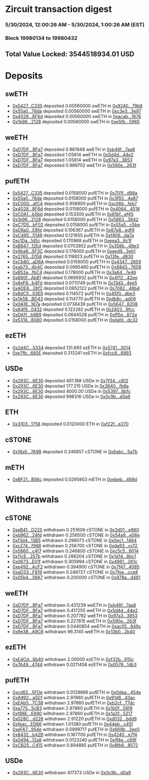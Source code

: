 # Zircuit transaction digest
### 5/30/2024, 12:00:26 AM - 5/30/2024, 1:00:26 AM (EST)
### Block 19980134 to 19980432

## Total Value Locked: 3544518934.01 USD

# Deposits
## swETH
- [0x5427...C335](https://etherscan.io/address/0x5427BE3782dCE7308e067623a7898F51973EC335) deposited 0.00560000 swETH in [0x9240...79b8](https://etherscan.io/tx/0x5427BE3782dCE7308e067623a7898F51973EC335)
- [0x55a0...78da](https://etherscan.io/address/0x55a00e3be2368Bd50C95A6c6A0AD699d5fb478da) deposited 0.00560000 swETH in [0xc3e3...3e97](https://etherscan.io/tx/0x55a00e3be2368Bd50C95A6c6A0AD699d5fb478da)
- [0x4028...8F6d](https://etherscan.io/address/0x4028994B188674db0f72ac03563bBe5976148F6d) deposited 0.00560000 swETH in [0xacab...1876](https://etherscan.io/tx/0x4028994B188674db0f72ac03563bBe5976148F6d)
- [0x1b96...2128](https://etherscan.io/address/0x1b96a025cAD7D8bd38771f858714A8B3b5862128) deposited 0.00560000 swETH in [0xe5fb...5965](https://etherscan.io/tx/0x1b96a025cAD7D8bd38771f858714A8B3b5862128)
## weETH
- [0xD7DF...BFa7](https://etherscan.io/address/0xD7DF7E085214743530afF339aFC420c7c720BFa7) deposited 0.961948 weETH in [0xb48f...7aa8](https://etherscan.io/tx/0xD7DF7E085214743530afF339aFC420c7c720BFa7)
- [0xD7DF...BFa7](https://etherscan.io/address/0xD7DF7E085214743530afF339aFC420c7c720BFa7) deposited 1.05814 weETH in [0x5d4d...44e2](https://etherscan.io/tx/0xD7DF7E085214743530afF339aFC420c7c720BFa7)
- [0xD7DF...BFa7](https://etherscan.io/address/0xD7DF7E085214743530afF339aFC420c7c720BFa7) deposited 1.05814 weETH in [0x97a3...3853](https://etherscan.io/tx/0xD7DF7E085214743530afF339aFC420c7c720BFa7)
- [0xD7DF...BFa7](https://etherscan.io/address/0xD7DF7E085214743530afF339aFC420c7c720BFa7) deposited 0.989702 weETH in [0x590e...263f](https://etherscan.io/tx/0xD7DF7E085214743530afF339aFC420c7c720BFa7)
## pufETH
- [0x5427...C335](https://etherscan.io/address/0x5427BE3782dCE7308e067623a7898F51973EC335) deposited 0.0158000 pufETH in [0x701f...d98a](https://etherscan.io/tx/0x5427BE3782dCE7308e067623a7898F51973EC335)
- [0x55a0...78da](https://etherscan.io/address/0x55a00e3be2368Bd50C95A6c6A0AD699d5fb478da) deposited 0.0158000 pufETH in [0x3f92...4a87](https://etherscan.io/tx/0x55a00e3be2368Bd50C95A6c6A0AD699d5fb478da)
- [0xC000...afC4](https://etherscan.io/address/0xC000bF0634C9C088DCfbD6BF50448B006416afC4) deposited 0.958800 pufETH in [0xc06b...feb7](https://etherscan.io/tx/0xC000bF0634C9C088DCfbD6BF50448B006416afC4)
- [0x4028...8F6d](https://etherscan.io/address/0x4028994B188674db0f72ac03563bBe5976148F6d) deposited 0.0158000 pufETH in [0x4064...4518](https://etherscan.io/tx/0x4028994B188674db0f72ac03563bBe5976148F6d)
- [0xC0A1...b5bd](https://etherscan.io/address/0xC0A1510bfB21D3f075873e97F215020E27a6b5bd) deposited 0.153300 pufETH in [0x81bf...ef45](https://etherscan.io/tx/0xC0A1510bfB21D3f075873e97F215020E27a6b5bd)
- [0x1b96...2128](https://etherscan.io/address/0x1b96a025cAD7D8bd38771f858714A8B3b5862128) deposited 0.0158000 pufETH in [0x5863...3842](https://etherscan.io/tx/0x1b96a025cAD7D8bd38771f858714A8B3b5862128)
- [0xC7D5...bF02](https://etherscan.io/address/0xC7D51B56514d9fB56e58e2e0dA613Cfcfcd3bF02) deposited 0.0158000 pufETH in [0x55a5...c5be](https://etherscan.io/tx/0xC7D51B56514d9fB56e58e2e0dA613Cfcfcd3bF02)
- [0xD8a0...E8fd](https://etherscan.io/address/0xD8a096deCB16A37Ab8C5eA99a3b73310b8c3E8fd) deposited 0.106367 pufETH in [0x67e8...edf9](https://etherscan.io/tx/0xD8a096deCB16A37Ab8C5eA99a3b73310b8c3E8fd)
- [0xC495...5149](https://etherscan.io/address/0xC495f1c4Faa4933aAb0756842bA84F9d19615149) deposited 0.121655 pufETH in [0xf806...da7a](https://etherscan.io/tx/0xC495f1c4Faa4933aAb0756842bA84F9d19615149)
- [0xc1Da...1d5c](https://etherscan.io/address/0xc1Da3800Dac53b5a098f499D2adB40ed083B1d5c) deposited 0.170968 pufETH in [0xeea3...6c1f](https://etherscan.io/tx/0xc1Da3800Dac53b5a098f499D2adB40ed083B1d5c)
- [0xB847...12Ed](https://etherscan.io/address/0xB847E2179ca4450204cb7eCF0eC4578cfcD212Ed) deposited 0.0702852 pufETH in [0x359b...48e3](https://etherscan.io/tx/0xB847E2179ca4450204cb7eCF0eC4578cfcD212Ed)
- [0x9ba8...5F3C](https://etherscan.io/address/0x9ba8853072Db4703d7F28a3f09f5EF277D975F3C) deposited 0.178000 pufETH in [0xeed9...3eb1](https://etherscan.io/tx/0x9ba8853072Db4703d7F28a3f09f5EF277D975F3C)
- [0x2765...D158](https://etherscan.io/address/0x27651c095264EdDA39e67550e286E2ab87D6D158) deposited 0.118823 pufETH in [0x13fe...d830](https://etherscan.io/tx/0x27651c095264EdDA39e67550e286E2ab87D6D158)
- [0xCb80...aD6A](https://etherscan.io/address/0xCb808d75568c610518f545afAe482dD91BA0aD6A) deposited 0.0158000 pufETH in [0x4347...2659](https://etherscan.io/tx/0xCb808d75568c610518f545afAe482dD91BA0aD6A)
- [0xab73...4b4C](https://etherscan.io/address/0xab739e4CD0A2b636B98f081631df6C466c9C4b4C) deposited 0.0995460 pufETH in [0x88d3...7658](https://etherscan.io/tx/0xab739e4CD0A2b636B98f081631df6C466c9C4b4C)
- [0xB53a...fbC4](https://etherscan.io/address/0xB53a5c63d76a6b784d251e0a14Eb11A1cd44fbC4) deposited 0.178000 pufETH in [0x3a64...7e46](https://etherscan.io/tx/0xB53a5c63d76a6b784d251e0a14Eb11A1cd44fbC4)
- [0x660f...Ab81](https://etherscan.io/address/0x660f45e39EE72ABdA25BFDc2269F1b5FFF5bAb81) deposited 0.0695932 pufETH in [0x4f12...42ee](https://etherscan.io/tx/0x660f45e39EE72ABdA25BFDc2269F1b5FFF5bAb81)
- [0x8eF8...b4Fd](https://etherscan.io/address/0x8eF836b61bb01444c5a42aa2FC56cA06c100b4Fd) deposited 0.0711749 pufETH in [0x13d3...4ee5](https://etherscan.io/tx/0x8eF836b61bb01444c5a42aa2FC56cA06c100b4Fd)
- [0xADE6...26f2](https://etherscan.io/address/0xADE6Ed6FDe6cAD8a6E33d25671994fF2d89c26f2) deposited 0.0852122 pufETH in [0x7082...48b4](https://etherscan.io/tx/0xADE6Ed6FDe6cAD8a6E33d25671994fF2d89c26f2)
- [0x8dC5...03E9](https://etherscan.io/address/0x8dC5E0266A9fE8f09f5274a3Eed91a16D30803E9) deposited 0.114572 pufETH in [0x45f0...dbe3](https://etherscan.io/tx/0x8dC5E0266A9fE8f09f5274a3Eed91a16D30803E9)
- [0x1A58...BD43](https://etherscan.io/address/0x1A5822eBc00242e4847ca8377bB7c47481b3BD43) deposited 0.114770 pufETH in [0xdb8c...ad09](https://etherscan.io/tx/0x1A5822eBc00242e4847ca8377bB7c47481b3BD43)
- [0x0A16...167a](https://etherscan.io/address/0x0A16e13A8316D8a0996F2A513EaBef865DF0167a) deposited 0.0738439 pufETH in [0x5647...8208](https://etherscan.io/tx/0x0A16e13A8316D8a0996F2A513EaBef865DF0167a)
- [0x84f9...0432](https://etherscan.io/address/0x84f97782ce16256FE7eb46b20C318A567E600432) deposited 0.122282 pufETH in [0x2403...9fcc](https://etherscan.io/tx/0x84f97782ce16256FE7eb46b20C318A567E600432)
- [0xDA1f...b9B9](https://etherscan.io/address/0xDA1f31B078400f0469ec2ae6d03C46e06ccDb9B9) deposited 0.0644528 pufETH in [0xff5e...872a](https://etherscan.io/tx/0xDA1f31B078400f0469ec2ae6d03C46e06ccDb9B9)
- [0x5316...8080](https://etherscan.io/address/0x531692D3fB14063CA81519a61A313520564a8080) deposited 0.0158000 pufETH in [0xdafd...dc32](https://etherscan.io/tx/0x531692D3fB14063CA81519a61A313520564a8080)
## ezETH
- [0x2d4C...5334](https://etherscan.io/address/0x2d4C0f33402C9b6F4aD6f70718D22Da2D4225334) deposited 131.693 ezETH in [0x5741...3014](https://etherscan.io/tx/0x2d4C0f33402C9b6F4aD6f70718D22Da2D4225334)
- [0xe7fb...685E](https://etherscan.io/address/0xe7fbd50FD4bcfc080d1166Cb9aF8fD4dd6c4685E) deposited 0.313241 ezETH in [0xfcc8...8993](https://etherscan.io/tx/0xe7fbd50FD4bcfc080d1166Cb9aF8fD4dd6c4685E)
## USDe
- [0x293C...6E30](https://etherscan.io/address/0x293C6937D8D82e05B01335F7B33FBA0c8e256E30) deposited 401.188 USDe in [0x7f34...c812](https://etherscan.io/tx/0x293C6937D8D82e05B01335F7B33FBA0c8e256E30)
- [0x293C...6E30](https://etherscan.io/address/0x293C6937D8D82e05B01335F7B33FBA0c8e256E30) deposited 177.215 USDe in [0x3840...fb8a](https://etherscan.io/tx/0x293C6937D8D82e05B01335F7B33FBA0c8e256E30)
- [0x293C...6E30](https://etherscan.io/address/0x293C6937D8D82e05B01335F7B33FBA0c8e256E30) deposited 4000.00 USDe in [0x5397...8b1c](https://etherscan.io/tx/0x293C6937D8D82e05B01335F7B33FBA0c8e256E30)
- [0x293C...6E30](https://etherscan.io/address/0x293C6937D8D82e05B01335F7B33FBA0c8e256E30) deposited 998316 USDe in [0x0c9b...d0a9](https://etherscan.io/tx/0x293C6937D8D82e05B01335F7B33FBA0c8e256E30)
## ETH
- [0x3103...1758](https://etherscan.io/address/0x3103e7dd59F46a4C59C84e185bdBAa904E701758) deposited 0.0120000 ETH in [0xf22f...e270](https://etherscan.io/tx/0x3103e7dd59F46a4C59C84e185bdBAa904E701758)
## cSTONE
- [0x18a5...7A9B](https://etherscan.io/address/0x18a53715bb881B293fbb2D19d7bFa7E5230A7A9B) deposited 0.246857 cSTONE in [0x6abc...5a7b](https://etherscan.io/tx/0x18a53715bb881B293fbb2D19d7bFa7E5230A7A9B)
## mETH
- [0xBF21...B56c](https://etherscan.io/address/0xBF21CAFA90B87661aAC379611720fAb36097B56c) deposited 0.0295803 mETH in [0xebeb...468d](https://etherscan.io/tx/0xBF21CAFA90B87661aAC379611720fAb36097B56c)
# Withdrawals
## cSTONE
- [0xeB41...D225](https://etherscan.io/address/0xeB411D7Daa4136831D391559588e31Ea5BdfD225) withdrawn 0.251606 cSTONE in [0x3d01...e960](https://etherscan.io/tx/0xeB411D7Daa4136831D391559588e31Ea5BdfD225)
- [0xb962...24fd](https://etherscan.io/address/0xb962116D5661C17496Ed9c3be87953Eeae7424fd) withdrawn 0.256500 cSTONE in [0x54a9...e06e](https://etherscan.io/tx/0xb962116D5661C17496Ed9c3be87953Eeae7424fd)
- [0xf3d4...13B5](https://etherscan.io/address/0xf3d47152faEba390569fdf883Eaee1Cc989313B5) withdrawn 0.296073 cSTONE in [0x0ec1...1464](https://etherscan.io/tx/0xf3d47152faEba390569fdf883Eaee1Cc989313B5)
- [0xc274...f968](https://etherscan.io/address/0xc27483302b7ad9077Ba28951F06365102CD1f968) withdrawn 0.256700 cSTONE in [0xda93...ccf2](https://etherscan.io/tx/0xc27483302b7ad9077Ba28951F06365102CD1f968)
- [0x5860...c4f7](https://etherscan.io/address/0x58605D60E2964Aa36D6cB4da23d9f9dDeC9Bc4f7) withdrawn 0.246800 cSTONE in [0xc5c5...9014](https://etherscan.io/tx/0x58605D60E2964Aa36D6cB4da23d9f9dDeC9Bc4f7)
- [0x11cE...257b](https://etherscan.io/address/0x11cEaaD41AE8aA78CeCF59AE8Fa24791CBD9257b) withdrawn 0.286204 cSTONE in [0x1d14...6bc1](https://etherscan.io/tx/0x11cEaaD41AE8aA78CeCF59AE8Fa24791CBD9257b)
- [0x0673...E01f](https://etherscan.io/address/0x06730Df6c39bedbC8d6054b33BC251DE117bE01f) withdrawn 0.305994 cSTONE in [0x4961...261c](https://etherscan.io/tx/0x06730Df6c39bedbC8d6054b33BC251DE117bE01f)
- [0xe492...AcF2](https://etherscan.io/address/0xe4926660ea5f87Ab0D7791F9Dc8329F24Fa3AcF2) withdrawn 0.394900 cSTONE in [0x7f47...4085](https://etherscan.io/tx/0xe4926660ea5f87Ab0D7791F9Dc8329F24Fa3AcF2)
- [0xaD33...F819](https://etherscan.io/address/0xaD33eEc9433696139Ac2bE3428E7F8EF9015F819) withdrawn 0.246727 cSTONE in [0x7fee...cce8](https://etherscan.io/tx/0xaD33eEc9433696139Ac2bE3428E7F8EF9015F819)
- [0x05b4...39A7](https://etherscan.io/address/0x05b4336c5436609d8a28d3A5b052AD194DbC39A7) withdrawn 0.200000 cSTONE in [0x978a...d461](https://etherscan.io/tx/0x05b4336c5436609d8a28d3A5b052AD194DbC39A7)
## weETH
- [0xD7DF...BFa7](https://etherscan.io/address/0xD7DF7E085214743530afF339aFC420c7c720BFa7) withdrawn 0.431239 weETH in [0xb48f...7aa8](https://etherscan.io/tx/0xD7DF7E085214743530afF339aFC420c7c720BFa7)
- [0xD7DF...BFa7](https://etherscan.io/address/0xD7DF7E085214743530afF339aFC420c7c720BFa7) withdrawn 0.417255 weETH in [0x5d4d...44e2](https://etherscan.io/tx/0xD7DF7E085214743530afF339aFC420c7c720BFa7)
- [0xD7DF...BFa7](https://etherscan.io/address/0xD7DF7E085214743530afF339aFC420c7c720BFa7) withdrawn 0.207782 weETH in [0x97a3...3853](https://etherscan.io/tx/0xD7DF7E085214743530afF339aFC420c7c720BFa7)
- [0xD7DF...BFa7](https://etherscan.io/address/0xD7DF7E085214743530afF339aFC420c7c720BFa7) withdrawn 0.227815 weETH in [0x590e...263f](https://etherscan.io/tx/0xD7DF7E085214743530afF339aFC420c7c720BFa7)
- [0xD7DF...BFa7](https://etherscan.io/address/0xD7DF7E085214743530afF339aFC420c7c720BFa7) withdrawn 0.0440854 weETH in [0xac55...849c](https://etherscan.io/tx/0xD7DF7E085214743530afF339aFC420c7c720BFa7)
- [0x9e38...A9C6](https://etherscan.io/address/0x9e380C121D291596812d680465156Dde3bFBA9C6) withdrawn 96.3145 weETH in [0x13b0...2b40](https://etherscan.io/tx/0x9e380C121D291596812d680465156Dde3bFBA9C6)
## ezETH
- [0xE4Cd...8b40](https://etherscan.io/address/0xE4Cde89434732aE46d3cC124fC0215D523F08b40) withdrawn 2.00000 ezETH in [0xf32b...915c](https://etherscan.io/tx/0xE4Cde89434732aE46d3cC124fC0215D523F08b40)
- [0x7A49...4744](https://etherscan.io/address/0x7A493Be5c2ce014cD049Bf178a1ac0Db1B434744) withdrawn 0.0211458 ezETH in [0x0578...1db3](https://etherscan.io/tx/0x7A493Be5c2ce014cD049Bf178a1ac0Db1B434744)
## pufETH
- [0xcd62...5FDe](https://etherscan.io/address/0xcd62f9a9A452376b3fF8712ADC0A491d77885FDe) withdrawn 0.0128866 pufETH in [0x0dea...454e](https://etherscan.io/tx/0xcd62f9a9A452376b3fF8712ADC0A491d77885FDe)
- [0xA992...a5D1](https://etherscan.io/address/0xA99272e84ac4300B03C1C775E5462F0Dee1fa5D1) withdrawn 2.97860 pufETH in [0x91d8...43ac](https://etherscan.io/tx/0xA99272e84ac4300B03C1C775E5462F0Dee1fa5D1)
- [0xEAb5...7C38](https://etherscan.io/address/0xEAb5Ff1bBc730926A5424aD04BFb707928717C38) withdrawn 2.97860 pufETH in [0xb2cf...77dc](https://etherscan.io/tx/0xEAb5Ff1bBc730926A5424aD04BFb707928717C38)
- [0xa775...5cB3](https://etherscan.io/address/0xa7758c82582048a29cc72E0d74AE6bCa95cc5cB3) withdrawn 2.97860 pufETH in [0x1b0f...56f8](https://etherscan.io/tx/0xa7758c82582048a29cc72E0d74AE6bCa95cc5cB3)
- [0xf86E...E690](https://etherscan.io/address/0xf86E8095dB8CEf4Cbf463e08e547E756985EE690) withdrawn 2.97860 pufETH in [0x1a31...5217](https://etherscan.io/tx/0xf86E8095dB8CEf4Cbf463e08e547E756985EE690)
- [0x028C...d226](https://etherscan.io/address/0x028C2f52b2F68aB2bd618fc4b07Fc8c4e07Dd226) withdrawn 2.91220 pufETH in [0xd032...bdd9](https://etherscan.io/tx/0x028C2f52b2F68aB2bd618fc4b07Fc8c4e07Dd226)
- [0xfeac...ED66](https://etherscan.io/address/0xfeac5B9C0Bc47db8452D078d08931C151e65ED66) withdrawn 1.01380 pufETH in [0x44eb...c45f](https://etherscan.io/tx/0xfeac5B9C0Bc47db8452D078d08931C151e65ED66)
- [0xeFA7...954e](https://etherscan.io/address/0xeFA7C7bb39182D3C0c4a6D6622C1D08dc79b954e) withdrawn 0.0999717 pufETH in [0x669b...2ee0](https://etherscan.io/tx/0xeFA7C7bb39182D3C0c4a6D6622C1D08dc79b954e)
- [0x8432...b42B](https://etherscan.io/address/0x84323C7139Af855dE059Dc08eb4a9a1C94F2b42B) withdrawn 0.167700 pufETH in [0x4240...e7f4](https://etherscan.io/tx/0x84323C7139Af855dE059Dc08eb4a9a1C94F2b42B)
- [0x0494...12a8](https://etherscan.io/address/0x04945417736b7e75AcF77751aC49B2bCf82412a8) withdrawn 0.0123240 pufETH in [0xff4e...c69f](https://etherscan.io/tx/0x04945417736b7e75AcF77751aC49B2bCf82412a8)
- [0xCB25...C415](https://etherscan.io/address/0xCB252e3584629B1723d62b7bF8Ed33E1f89bC415) withdrawn 0.694885 pufETH in [0x8fb8...8572](https://etherscan.io/tx/0xCB252e3584629B1723d62b7bF8Ed33E1f89bC415)
## USDe
- [0x293C...6E30](https://etherscan.io/address/0x293C6937D8D82e05B01335F7B33FBA0c8e256E30) withdrawn 417373 USDe in [0x0c9b...d0a9](https://etherscan.io/tx/0x293C6937D8D82e05B01335F7B33FBA0c8e256E30)
